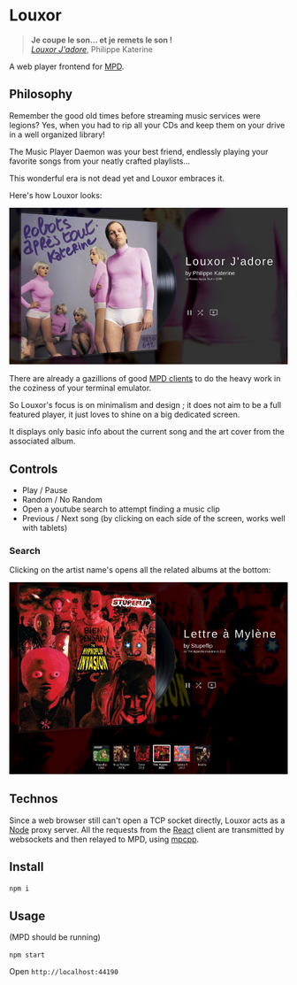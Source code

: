 # Louxor

> **Je coupe le son… et je remets le son !**  
> *[Louxor J'adore](https://www.youtube.com/watch?v=yUvK5AS8Wmo)*, Philippe Katerine

A web player frontend for [MPD](https://www.musicpd.org).

## Philosophy

Remember the good old times before streaming music services were legions? Yes, when you had to rip all your CDs and keep them on your drive in a well organized library!

The Music Player Daemon was your best friend, endlessly playing your favorite songs from your neatly crafted playlists…

This wonderful era is not dead yet and Louxor embraces it.

Here's how Louxor looks:

![katerine](https://raw.githubusercontent.com/delapouite/louxor/master/docs/katerine.jpg)

There are already a gazillions of good [MPD clients](https://rybczak.net/ncmpcpp/) to do the heavy work in the coziness of your terminal emulator.

So Louxor's focus is on minimalism and design ; it does not aim to be a full featured player, it just loves to shine on a big dedicated screen.

It displays only basic info about the current song and the art cover from the associated album.

## Controls

- Play / Pause
- Random / No Random
- Open a youtube search to attempt finding a music clip
- Previous / Next song (by clicking on each side of the screen, works well with tablets)

### Search

Clicking on the artist name's opens all the related albums at the bottom:

![stupeflip](https://raw.githubusercontent.com/delapouite/louxor/master/docs/stupeflip.jpg)

## Technos

Since a web browser still can't open a TCP socket directly, Louxor acts as a [Node](https://nodejs.org) proxy server. All the requests from the [React](https://facebook.github.io/react/) client are transmitted by websockets and then relayed to MPD, using [mpcpp](https://www.npmjs.com/package/mpcpp).

## Install

`npm i`

## Usage

(MPD should be running)

`npm start`

Open `http://localhost:44190`
